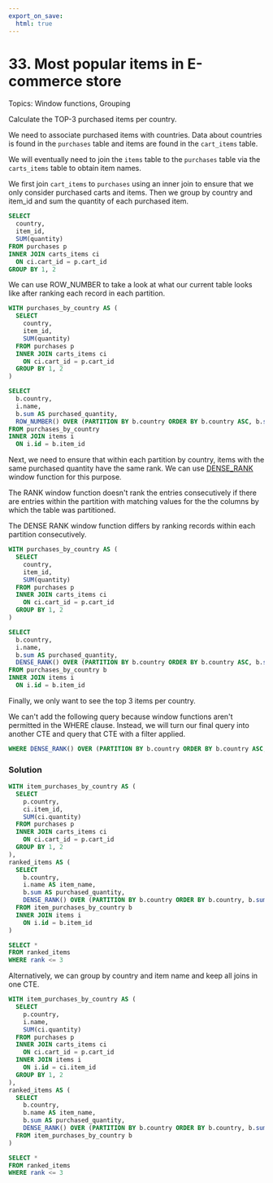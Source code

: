 ```yaml
---
export_on_save:
  html: true
---
```


# 33. Most popular items in E-commerce store 

Topics: Window functions, Grouping

Calculate the TOP-3 purchased items per country.

We need to associate purchased items with countries. Data about countries is found in the `purchases` table and items are found in the `cart_items` table.

We will eventually need to join the `items` table to the `purchases` table via the `carts_items` table to obtain item names.

We first join `cart_items` to `purchases` using an inner join to ensure that we only consider purchased carts and items. Then we group by country and item_id and sum the quantity of each purchased item. 

```sql
SELECT
  country,
  item_id,
  SUM(quantity)
FROM purchases p 
INNER JOIN carts_items ci
  ON ci.cart_id = p.cart_id
GROUP BY 1, 2
```

We can use ROW_NUMBER to take a look at what our current table looks like after ranking each record in each partition.

```sql
WITH purchases_by_country AS (
  SELECT
    country,
    item_id,
    SUM(quantity)
  FROM purchases p 
  INNER JOIN carts_items ci
    ON ci.cart_id = p.cart_id
  GROUP BY 1, 2
)

SELECT 
  b.country,
  i.name,
  b.sum AS purchased_quantity,
  ROW_NUMBER() OVER (PARTITION BY b.country ORDER BY b.country ASC, b.sum DESC) AS rank
FROM purchases_by_country
INNER JOIN items i
  ON i.id = b.item_id
```

Next, we need to ensure that within each partition by country, items with the same purchased quantity have the same rank. We can use [DENSE_RANK](https://www.postgresql.org/docs/14/functions-window.html#FUNCTIONS-WINDOW-TABLE) window function for this purpose. 

The RANK window function doesn't rank the entries consecutively if there are entries within the partition with matching values for the the columns by which the table was partitioned.

The DENSE RANK window function differs by ranking records within each partition consecutively.

```sql
WITH purchases_by_country AS (
  SELECT
    country,
    item_id,
    SUM(quantity)
  FROM purchases p 
  INNER JOIN carts_items ci
    ON ci.cart_id = p.cart_id
  GROUP BY 1, 2
)

SELECT 
  b.country,
  i.name,
  b.sum AS purchased_quantity,
  DENSE_RANK() OVER (PARTITION BY b.country ORDER BY b.country ASC, b.sum DESC) AS rank
FROM purchases_by_country b
INNER JOIN items i
  ON i.id = b.item_id
```

Finally, we only want to see the top 3 items per country.

We can't add the following query because window functions aren't permitted in the WHERE clause. Instead, we will turn our final query into another CTE and query that CTE with a filter applied.

```sql 
WHERE DENSE_RANK() OVER (PARTITION BY b.country ORDER BY b.country ASC, b.sum DESC) <= 3
```

### Solution

```sql
WITH item_purchases_by_country AS (
  SELECT
    p.country,
    ci.item_id,
    SUM(ci.quantity)
  FROM purchases p 
  INNER JOIN carts_items ci
    ON ci.cart_id = p.cart_id
  GROUP BY 1, 2
),
ranked_items AS (
  SELECT 
    b.country,
    i.name AS item_name,
    b.sum AS purchased_quantity,
    DENSE_RANK() OVER (PARTITION BY b.country ORDER BY b.country, b.sum DESC) AS rank
  FROM item_purchases_by_country b
  INNER JOIN items i
    ON i.id = b.item_id
)

SELECT * 
FROM ranked_items
WHERE rank <= 3
```

Alternatively, we can group by country and item name and keep all joins in one CTE.

```sql
WITH item_purchases_by_country AS (
  SELECT
    p.country,
    i.name,
    SUM(ci.quantity)
  FROM purchases p 
  INNER JOIN carts_items ci
    ON ci.cart_id = p.cart_id
  INNER JOIN items i 
    ON i.id = ci.item_id
  GROUP BY 1, 2
),
ranked_items AS (
  SELECT 
    b.country,
    b.name AS item_name,
    b.sum AS purchased_quantity,
    DENSE_RANK() OVER (PARTITION BY b.country ORDER BY b.country, b.sum DESC) AS rank
  FROM item_purchases_by_country b
)

SELECT * 
FROM ranked_items
WHERE rank <= 3
```